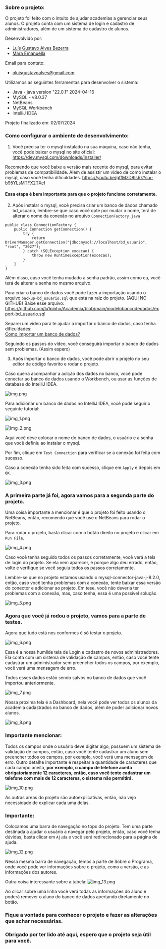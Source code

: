 ### Sobre o projeto:

O projeto foi feito com o intuito de ajudar academias a gerenciar seus alunos. O projeto conta com um sistema de login e cadastro de administradores, além de um sistema de cadastro de alunos.


Desenvolvido por:
- [Luís Gustavo Alves Bezerra](https://github.com/lu1pinho/)
- [Mara Emanuella](https://github.com/maraemanuella)

Email para contato:
- oluisgustavoalves@gmail.com

Utilizamos as seguintes ferramentas para desenvolver o sistema:
- Java - java version "22.0.1" 2024-04-16
- MySQL - v8.0.37
- NetBeans
- MySQL Workbench
- IntelliJ IDEA

Projeto finalizado em: 02/07/2024


### Como configurar o ambiente de desenvolvimento:

1. Você precisa ter o mysql instalado na sua máquina, caso não tenha, você pode baixar o mysql no site oficial: https://dev.mysql.com/downloads/installer/

Recomendo que você baixe a versão mais recente do mysql, para evitar problemas de compatibilidade. Além de assistir um vídeo de como instalar o mysql, caso você tenha dificuldades.
https://youtu.be/gffMzD8IsRk?si=-b95YLsMTFX2TXeI


#### Essa etapa é bem importante para que o projeto funcione corretamente.
2. Após instalar o mysql, você precisa criar um banco de dados chamado bd_usuario, lembre-se que caso você opte por mudar o nome, terá de alterar o nome da conexão no arquivo `ConnectionFactory.java`

```
public class ConnectionFactory {
    public Connection getConnection() {
        try {
            return DriverManager.getConnection("jdbc:mysql://localhost/bd_usuario", "root", "2027");
        } catch (SQLException excecao) {
            throw new RuntimeException(excecao);
        }
    }
}
```

Além disso, caso você tenha mudado a senha padrão, assim como eu, você terá de alterar a senha no mesmo arquivo.


Para criar o banco de dados você pode fazer a importação usando o arquivo `backup-bd_usuario.sql` que está na raiz do projeto. (AQUI NO GITHUB)
Baixe esse arquivo: https://github.com/lu1pinho/Academia/blob/main/modelobancodedados/export-bd_usuario.sql

Separei um vídeo para te ajudar a importar o banco de dados, caso tenha dificuldades:
<br>
[Como importar um banco de dados?](https://youtu.be/RkLB0aQh5Es?si=IReV2yNXbCEExd4r&t=355)

Seguindo os passos do vídeo, você conseguirá importar o banco de dados sem problemas. (Assim espero)

3. Após importar o banco de dados, você pode abrir o projeto no seu editor de código favorito e rodar o projeto.

Caso queira acompanhar a adição dos dados no banco, você pode conectar ao banco de dados usando o Workbench, ou usar as funções de database do IntelliJ IDEA.

![img.png](img.png)

Para adicionar um banco de dados no IntelliJ IDEA, você pode seguir o seguinte tutorial:

![img_1.png](img_1.png)

![img_2.png](img_2.png)

Aqui você deve colocar o nome do banco de dados, o usuário e a senha que você definiu ao instalar o mysql.

Por fim, clique em `Test Connection` para verificar se a conexão foi feita com sucesso.

Caso a conexão tenha sido feita com sucesso, clique em `Apply` e depois em `OK`.

![img_3.png](img_3.png)

### A primeira parte já foi, agora vamos para a segunda parte do projeto.

Uma coisa importante a mencionar é que o projeto foi feito usando o NetBeans, então, recomendo que você use o NetBeans para rodar o projeto.


Para rodar o projeto, basta clicar com o botão direito no projeto e clicar em `Run File`.

![img_4.png](img_4.png)

Caso você tenha seguido todos os passos corretamente, você verá a tela de login do projeto. Se ela nem aparecer, é porque algo deu errado, então, volte e verifique se você seguiu todos os passos corretamente.

Lembre-se que no projeto estamos usando o mysql-connector-java-j-8.2.0, então, caso você tenha problemas com a conexão, tente baixar essa versão do conector e adicionar ao projeto. Em tese, você não deveria ter problemas com a conexão, mas, caso tenha, essa é uma possível solução.

![img_5.png](img_5.png)


### Agora que você já rodou o projeto, vamos para a parte de testes.

Agora que tudo está nos conformes é só testar o projeto.

![img_6.png](img_6.png)

Essa é a nossa humilde tela de Login e cadastro de novos administradores. Ela conta com um sistema de validação de campos, então, caso você tente cadastrar um administrador sem preencher todos os campos, por exemplo, você verá uma mensagem de erro.

Todos esses dados estão sendo salvos no banco de dados que você importou anteriormente.

![img_7.png](img_7.png)

Nossa próxima tela é a Dashboard, nela você pode ver todos os alunos da academia cadastrados no banco de dados, além de poder adicionar novos alunos.

![img_8.png](img_8.png)


### Importante mencionar:
Todos os campos onde o usuário deve digitar algo, possuem um sistema de validação de campos, então, caso você tente cadastrar um aluno sem preencher todos os campos, por exemplo, você verá uma mensagem de erro. Outro detalhe importante é respeitar a quantidade de caracteres que cada campo aceita, **por exemplo, o campo de telefone aceita obrigatoriamente 12 caracteres, então, caso você tente cadastrar um telefone com mais de 12 caracteres, o sistema não permitirá.**

![img_10.png](img_10.png)

As outras areas do projeto são autoexplicativas, então, não vejo necessidade de explicar cada uma delas.

### Importante:
Colocamos uma barra de navegação no topo do projeto. Tem uma parte destinada a ajudar o usuário a navegar pelo projeto, então, caso você tenha dúvidas, basta clicar em `Ajuda` e você será redirecionado para a página de ajuda.

![img_12.png](img_12.png)

Nessa mesma barra de navegação, temos a parte de Sobre o Programa, onde você pode ver informações sobre o projeto, como a versão, e as informações dos autores. 

Outra coisa interessante sobre a tabela:
![img_13.png](img_13.png)

Ao clicar sobre uma linha você verá todas as informações do aluno e poderá remover o aluno do banco de dados apertando diretamente no botão. 

### Fique a vontade para conhecer o projeto e fazer as alterações que achar necessárias.

### Obrigado por ter lido até aqui, espero que o projeto seja útil para você.